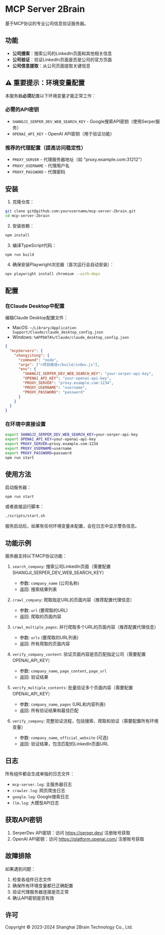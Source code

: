 # MCP Server 2Brain

基于MCP协议的专业公司信息验证服务器。

## 功能

- **公司搜索**：搜索公司的LinkedIn页面和其他相关信息
- **公司验证**：验证LinkedIn页面是否是公司的官方页面
- **公司信息提取**：从公司页面提取关键信息

## ⚠️ 重要提示：环境变量配置

本服务器**必须**配置以下环境变量才能正常工作：

### 必需的API密钥

- `SHANGJI_SERPER_DEV_WEB_SEARCH_KEY` - Google搜索API密钥（使用Serper服务）
- `OPENAI_API_KEY` - OpenAI API密钥（用于验证功能）

### 推荐的代理配置（提高访问稳定性）

- `PROXY_SERVER` - 代理服务器地址（如 "proxy.example.com:31212"）
- `PROXY_USERNAME` - 代理用户名
- `PROXY_PASSWORD` - 代理密码

## 安装

1. 克隆仓库：
```bash
git clone git@github.com:yourusername/mcp-server-2brain.git
cd mcp-server-2brain
```

2. 安装依赖：
```bash
npm install
```

3. 编译TypeScript代码：
```bash
npm run build
```

4. 确保安装Playwright浏览器（首次运行会自动安装）：
```bash
npx playwright install chromium --with-deps
```

## 配置

### 在Claude Desktop中配置

编辑Claude Desktop配置文件：

- MacOS: `~/Library/Application Support/Claude/claude_desktop_config.json`
- Windows: `%APPDATA%/Claude/claude_desktop_config.json`

```json
{
  "mcpServers": {
    "shangjitong": {
      "command": "node",
      "args": ["<项目路径>/build/index.js"],
      "env": {
        "SHANGJI_SERPER_DEV_WEB_SEARCH_KEY": "your-serper-api-key",
        "OPENAI_API_KEY": "your-openai-api-key",
        "PROXY_SERVER": "proxy.example.com:1234",
        "PROXY_USERNAME": "username",
        "PROXY_PASSWORD": "password"
      }
    }
  }
}
```

### 在环境中直接设置

```bash
export SHANGJI_SERPER_DEV_WEB_SEARCH_KEY=your-serper-api-key
export OPENAI_API_KEY=your-openai-api-key
export PROXY_SERVER=proxy.example.com:1234
export PROXY_USERNAME=username
export PROXY_PASSWORD=password
npm run start
```

## 使用方法

启动服务器：

```bash
npm run start
```

或者直接运行脚本：

```bash
./scripts/start.sh
```

服务启动后，如果有任何环境变量未配置，会在日志中显示警告信息。

## 功能示例

服务器支持以下MCP协议功能：

1. `search_company`: 搜索公司LinkedIn页面（需要配置SHANGJI_SERPER_DEV_WEB_SEARCH_KEY）
   - 参数: `company_name` (公司名称)
   - 返回: 搜索结果列表

2. `crawl_company`: 爬取指定URL的页面内容（推荐配置代理信息）
   - 参数: `url` (要爬取的URL)
   - 返回: 爬取的页面内容

3. `crawl_multiple_pages`: 并行爬取多个URL的页面内容（推荐配置代理信息）
   - 参数: `urls` (要爬取的URL列表)
   - 返回: 所有爬取的页面内容

4. `verify_company_content`: 验证页面内容是否匹配指定公司（需要配置OPENAI_API_KEY）
   - 参数: `company_name`, `page_content`, `page_url`
   - 返回: 验证结果

5. `verify_multiple_contents`: 批量验证多个页面内容（需要配置OPENAI_API_KEY）
   - 参数: `company_name`, `pages` (URL和内容列表)
   - 返回: 所有验证结果和最佳匹配

6. `verify_company`: 完整验证流程，包括搜索、爬取和验证（需要配置所有环境变量）
   - 参数: `company_name`, `official_website` (可选)
   - 返回: 验证结果，包含匹配的LinkedIn页面URL

## 日志

所有组件都会生成单独的日志文件：

- `mcp-server.log`: 主服务器日志
- `crawler.log`: 网页爬虫日志
- `google.log`: Google搜索日志
- `llm.log`: 大模型API日志

## 获取API密钥

1. SerperDev API密钥：访问 https://serper.dev/ 注册账号获取
2. OpenAI API密钥：访问 https://platform.openai.com/ 注册账号获取

## 故障排除

如果遇到问题：

1. 检查各组件日志文件
2. 确保所有环境变量都已正确配置
3. 验证代理服务器连接是否正常
4. 确认API密钥是否有效

## 许可

Copyright © 2023-2024 Shanghai 2Brain Technology Co., Ltd.
